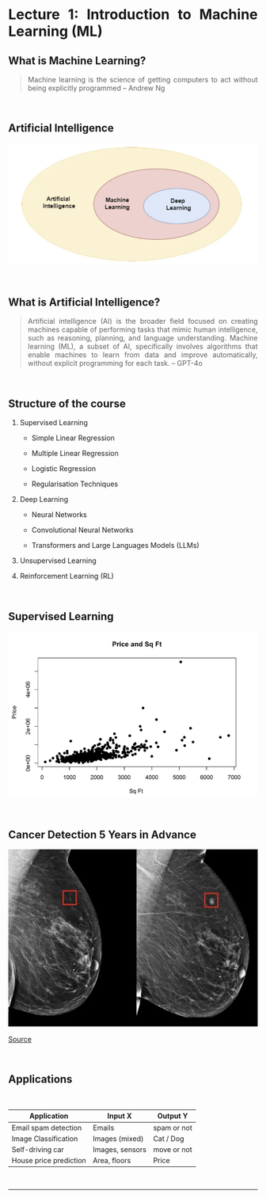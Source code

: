 <div align="justify">

# Lecture 1: Introduction to Machine Learning (ML)


## What is Machine Learning?

> Machine learning is the science of getting computers 
to act without being explicitly programmed – Andrew Ng

<br>

## Artificial Intelligence

![AI](AI.png)

<br>

## What is Artificial Intelligence?

> Artificial intelligence (AI) is the broader field focused 
on creating machines capable of performing tasks that 
mimic human intelligence, such as reasoning, planning, 
and language understanding. Machine learning (ML), a 
subset of AI, specifically involves algorithms that 
enable machines to learn from data and improve 
automatically, without explicit programming for each 
task. – GPT-4o

<br>

## Structure of the course

1. Supervised Learning

    - Simple Linear Regression

    - Multiple Linear Regression

    - Logistic Regression

    - Regularisation Techniques

2. Deep Learning

    - Neural Networks

    - Convolutional Neural Networks

    - Transformers and Large Languages Models (LLMs)

3. Unsupervised Learning

4. Reinforcement Learning (RL)

<br>

## Supervised Learning

![Price and Sq Ft](Price_Sqft.png)

<br>

## Cancer Detection 5 Years in Advance

![Cancer Detection 5 Years in Advance](Cancer_Detection.png)

[Source](https://jamanetwork.com/journals/jamanetworkopen/fullarticle/2824353#:~:text=In%20this%20retrospective%20population%2Dbased,to%206%20years%20before%20diagnosis)

<br>

## Applications

<div align="center">

<br>

| Application             | Input X             | Output Y      |
|-------------------------|---------------------|--------------|
| Email spam detection   | Emails              | spam or not  |
| Image Classification   | Images (mixed)      | Cat / Dog    |
| Self-driving car       | Images, sensors     | move or not  |
| House price prediction | Area, floors        | Price        |

</div>

<br>

---

</div>